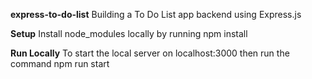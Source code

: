 **express-to-do-list**
Building a To Do List app backend using Express.js

**Setup**
Install node_modules locally by running
npm install

**Run Locally**
To start the local server on localhost:3000 then run the command
npm run start
